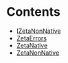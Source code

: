 

# Contents
- [IZetaNonNative](IZetaNonNative.sol/interface.IZetaNonNative.md)
- [ZetaErrors](ZetaErrors.sol/interface.ZetaErrors.md)
- [ZetaNative](ZetaNative.sol/contract.ZetaNative.md)
- [ZetaNonNative](ZetaNonNative.sol/contract.ZetaNonNative.md)
